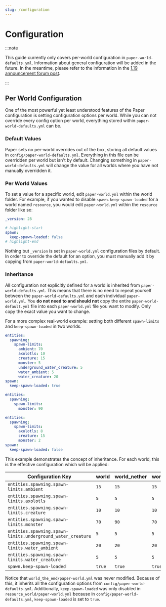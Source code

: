 ```yaml
---
slug: /configuration
---
```


# Configuration

:::note

This guide currently only covers per-world configuration in `paper-world-defaults.yml`. Information
about general configuration will be added in the future. In the meantime, please refer to the
information in the [1.19 announcement forum post](https://forums.papermc.io/threads/paper-1-19.344).

:::

<!-- ## Global Configuration -->

## Per World Configuration

One of the most powerful yet least understood features of the Paper configuration is setting
configuration options per world. While you can not override every config option per world,
everything stored within `paper-world-defaults.yml` can be.

### Default Values

Paper sets no per-world overrides out of the box, storing all default values in
`config/paper-world-defaults.yml`. Everything in this file can be overridden per world but isn't by
default. Changing something in `paper-world-defaults.yml` will change the value for all worlds where
you have not manually overridden it.

### Per World Values

To set a value for a specific world, edit `paper-world.yml` within the world folder. For example, if
you wanted to disable `spawn.keep-spawn-loaded` for a world named `resource`, you would edit
`paper-world.yml` within the `resource` folder like so:

```yaml title=resource/paper-world.yml
_version: 28

# highlight-start
spawn:
  keep-spawn-loaded: false
# highlight-end
```

Nothing but `_version` is set in `paper-world.yml` configuration files by default. In order to
override the default for an option, you must manually add it by copying from
`paper-world-defaults.yml`.

### Inheritance

All configuration not explicitly defined for a world is inherited from `paper-world-defaults.yml`.
This means that there is no need to repeat yourself between the `paper-world-defaults.yml` and each
individual `paper-world.yml`. You **do not need to and should not** copy the entire
`paper-world-default.yml` file into each `paper-world.yml` file you want to modify. Only copy the
exact value you want to change.

For a more complex real-world example: setting both different `spawn-limits` and `keep-spawn-loaded`
in two worlds.

```yaml title="paper-world-defaults.yml"
entities:
  spawning:
    spawn-limits:
      ambient: 70
      axolotls: 10
      creature: 15
      monster: 5
      underground_water_creature: 5
      water_ambient: 5
      water_creature: 20
spawn:
  keep-spawn-loaded: true
```

```yaml title="world_nether/paper-world.yml"
entities:
  spawning:
    spawn-limits:
      monster: 90
```

```yaml title="resource_world/paper-world.yml"
entities:
  spawning:
    spawn-limits:
      axolotls: 8
      creature: 15
      monster: 2
spawn:
  keep-spawn-loaded: false
```

This example demonstrates the concept of inheritance. For each world, this is the effective
configuration which will be applied:

| Configuration Key                                           | world  | world_nether | world_the_end | resource_world |
| ----------------------------------------------------------- | ------ | ------------ | ------------- | -------------- |
| `entities.spawning.spawn-limits.ambient`                    | `15`   | `15`         | `15`          | `15`           |
| `entities.spawning.spawn-limits.axolotls`                   | `5`    | `5`          | `5`           | `8`            |
| `entities.spawning.spawn-limits.creature`                   | `10`   | `10`         | `10`          | `15`           |
| `entities.spawning.spawn-limits.monster`                    | `70`   | `90`         | `70`          | `2`            |
| `entities.spawning.spawn-limits.underground_water_creature` | `5`    | `5`          | `5`           | `5`            |
| `entities.spawning.spawn-limits.water_ambient`              | `20`   | `20`         | `20`          | `20`           |
| `entities.spawning.spawn-limits.water_creature`             | `5`    | `5`          | `5`           | `5`            |
| `spawn.keep-spawn-loaded`                                   | `true` | `true`       | `true`        | `false`        |

Notice that `world_the_end/paper-world.yml` was never modified. Because of this, it inherits all the
configuration options from `config/paper-world-defaults.yml`. Additionally, `keep-spawn-loaded` was
only disabled in `resource_world/paper-world.yml` because in `config/paper-world-defaults.yml`,
`keep-spawn-loaded` is set to `true`.

<!-- ## System Properties -->

<!-- ## Environment Variables -->

<!-- ## Logging Configuration(?) -->
